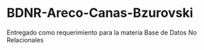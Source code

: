 # BDNR-Areco-Canas-Bzurovski
Entregado como requerimiento para la materia Base de Datos No Relacionales
